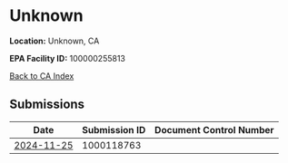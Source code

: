 # Unknown

**Location:** Unknown, CA

**EPA Facility ID:** 100000255813

[Back to CA Index](../../index.md)

## Submissions

| Date | Submission ID | Document Control Number |
|------|--------------|-------------------------|
| [2024-11-25](submissions/1000118763.md) | 1000118763 |  |
